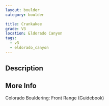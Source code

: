 ```yaml
---
layout: boulder
category: boulder

title: Crankakee
grade: V3
location: Eldorado Canyon
tags:
  - v3
  - eldorado_canyon
---
```


## Description


## More Info
Colorado Bouldering: Front Range (Guidebook)
